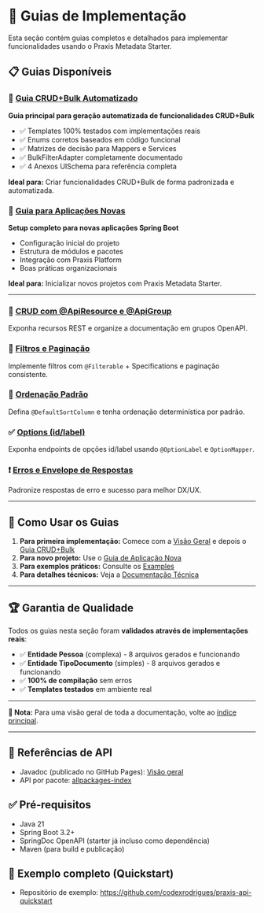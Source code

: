 # 📖 Guias de Implementação

Esta seção contém guias completos e detalhados para implementar funcionalidades usando o Praxis Metadata Starter.

## 📋 **Guias Disponíveis**

### 🤖 [Guia CRUD+Bulk Automatizado](GUIA-CLAUDE-AI-CRUD-BULK.md)
**Guia principal para geração automatizada de funcionalidades CRUD+Bulk**

- ✅ Templates 100% testados com implementações reais
- ✅ Enums corretos baseados em código funcional  
- ✅ Matrizes de decisão para Mappers e Services
- ✅ BulkFilterAdapter completamente documentado
- ✅ 4 Anexos UISchema para referência completa

**Ideal para:** Criar funcionalidades CRUD+Bulk de forma padronizada e automatizada.

### 🚀 [Guia para Aplicações Novas](GUIA-CLAUDE-AI-APLICACAO-NOVA.md)
**Setup completo para novas aplicações Spring Boot**

- Configuração inicial do projeto
- Estrutura de módulos e pacotes
- Integração com Praxis Platform
- Boas práticas organizacionais

**Ideal para:** Inicializar novos projetos com Praxis Metadata Starter.

---

### 🧭 [CRUD com @ApiResource e @ApiGroup](CRUD-COM-APIRESOURCE.md)
Exponha recursos REST e organize a documentação em grupos OpenAPI.

### 🔎 [Filtros e Paginação](FILTROS-E-PAGINACAO.md)
Implemente filtros com `@Filterable` + Specifications e paginação consistente.

### 🔢 [Ordenação Padrão](ORDEM-PADRAO.md)
Defina `@DefaultSortColumn` e tenha ordenação determinística por padrão.

### ✅ [Options (id/label)](OPTIONS-ENDPOINT.md)
Exponha endpoints de opções id/label usando `@OptionLabel` e `OptionMapper`.

### ❗ [Erros e Envelope de Respostas](ERROS-E-RESPOSTAS.md)
Padronize respostas de erro e sucesso para melhor DX/UX.

---

## 🎯 **Como Usar os Guias**

1. **Para primeira implementação:** Comece com a [Visão Geral](../overview/VISAO-GERAL.md) e depois o [Guia CRUD+Bulk](GUIA-CLAUDE-AI-CRUD-BULK.md)
2. **Para novo projeto:** Use o [Guia de Aplicação Nova](GUIA-CLAUDE-AI-APLICACAO-NOVA.md)
3. **Para exemplos práticos:** Consulte os [Examples](../examples/)
4. **Para detalhes técnicos:** Veja a [Documentação Técnica](../technical/)

---

## 🏆 **Garantia de Qualidade**

Todos os guias nesta seção foram **validados através de implementações reais**:

- ✅ **Entidade Pessoa** (complexa) - 8 arquivos gerados e funcionando
- ✅ **Entidade TipoDocumento** (simples) - 8 arquivos gerados e funcionando  
- ✅ **100% de compilação** sem erros
- ✅ **Templates testados** em ambiente real

---

**📌 Nota:** Para uma visão geral de toda a documentação, volte ao [índice principal](../README.md).

---

## 🔎 Referências de API

- Javadoc (publicado no GitHub Pages): [Visão geral](../apidocs/index.html)
- API por pacote: [allpackages-index](../apidocs/allpackages-index.html)

## ✅ Pré‑requisitos
- Java 21
- Spring Boot 3.2+
- SpringDoc OpenAPI (starter já incluso como dependência)
- Maven (para build e publicação)

## 🚀 Exemplo completo (Quickstart)
- Repositório de exemplo: https://github.com/codexrodrigues/praxis-api-quickstart
